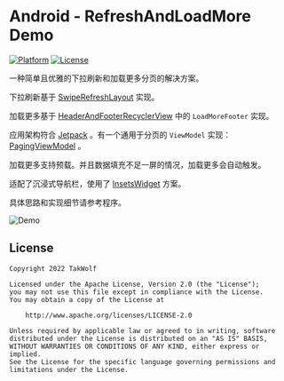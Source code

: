 # Android - RefreshAndLoadMore Demo

[![Platform](https://img.shields.io/badge/platform-Android-brightgreen)](https://developer.android.com)
[![License](https://img.shields.io/github/license/TakWolf/Android-RefreshAndLoadMore-Demo)](https://www.apache.org/licenses/LICENSE-2.0)

一种简单且优雅的下拉刷新和加载更多分页的解决方案。

下拉刷新基于 [SwipeRefreshLayout](https://developer.android.com/jetpack/androidx/releases/swiperefreshlayout) 实现。

加载更多基于 [HeaderAndFooterRecyclerView](https://github.com/TakWolf/Android-HeaderAndFooterRecyclerView) 中的 `LoadMoreFooter` 实现。

应用架构符合 [Jetpack](https://developer.android.com/jetpack/getting-started) 。有一个通用于分页的 `ViewModel` 实现： [PagingViewModel](app/src/main/java/com/takwolf/android/demo/refreshandloadmore/vm/PagingViewModel.kt) 。

加载更多支持预载。并且数据填充不足一屏的情况，加载更多会自动触发。

适配了沉浸式导航栏，使用了 [InsetsWidget](https://github.com/TakWolf/Android-InsetsWidget) 方案。

具体思路和实现细节请参考程序。

![Demo](https://github.com/TakWolf/static.takwolf.com/raw/master/github/Android-RefreshAndLoadMore-Demo/01.gif)

## License

```
Copyright 2022 TakWolf

Licensed under the Apache License, Version 2.0 (the "License");
you may not use this file except in compliance with the License.
You may obtain a copy of the License at

    http://www.apache.org/licenses/LICENSE-2.0

Unless required by applicable law or agreed to in writing, software
distributed under the License is distributed on an "AS IS" BASIS,
WITHOUT WARRANTIES OR CONDITIONS OF ANY KIND, either express or implied.
See the License for the specific language governing permissions and
limitations under the License.
```
